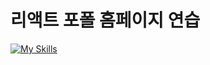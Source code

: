 # 리액트 포폴 홈페이지 연습

[![My Skills](https://skillicons.dev/icons?i=js,html,css,jquery,react,nodejs,ejs,git,vscode,figma,photoshop)](https://skillicons.dev)  

